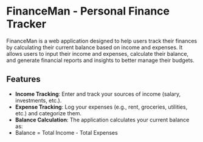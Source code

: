 # FinanceMan - Personal Finance Tracker

FinanceMan is a web application designed to help users track their finances by calculating their current balance based on income and expenses. It allows users to input their income and expenses, calculate their balance, and generate financial reports and insights to better manage their budgets.

## Features

- **Income Tracking**: Enter and track your sources of income (salary, investments, etc.).
- **Expense Tracking**: Log your expenses (e.g., rent, groceries, utilities, etc.) and categorize them.
- **Balance Calculation**: The application calculates your current balance as:
- Balance = Total Income - Total Expenses
